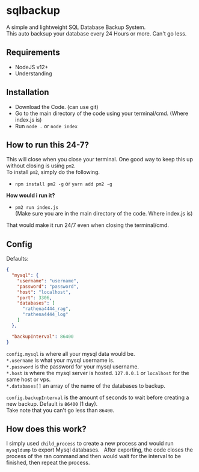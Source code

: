 # sqlbackup
A simple and lightweight SQL Database Backup System.  
This auto backsup your database every 24 Hours or more. Can't go less.

## Requirements
- NodeJS v12+  
- Understanding

## Installation
- Download the Code. (can use git)  
- Go to the main directory of the code using your terminal/cmd. (Where index.js is)  
- Run `node .` or `node index`

## How to run this 24-7?
This will close when you close your terminal. One good way to keep this up without closing is using `pm2`.  
To install `pm2`, simply do the following.  

- `npm install pm2 -g` or `yarn add pm2 -g`  

**How would i run it?**  
- `pm2 run index.js`  
(Make sure you are in the main directory of the code. Where index.js is)  

That would make it run 24/7 even when closing the terminal/cmd.

## Config
Defaults:  
```json
{
  "mysql": {
    "username": "username",
    "password": "password",
    "host": "localhost",
    "port": 3306,
    "databases": [
      "rathena4444_rag",
      "rathena4444_log"
    ]
  },

  "backupInterval": 86400
}
```

`config.mysql` is where all your mysql data would be.  
`*.username` is what your mysql username is.  
`*.password` is the password for your mysql username.  
`*.host` is where the mysql server is hosted. `127.0.0.1` or `localhost` for the same host or vps.  
`*.databases[]` an array of the name of the databases to backup.  

`config.backupInterval` is the amount of seconds to wait before creating a new backup. Default is `86400` (1 day).  
Take note that you can't go less than `86400`.

## How does this work?
I simply used `child_process` to create a new process and would run `mysqldump` to export Mysql databases.  
After exporting, the code closes the process of the ran command and then would wait for the interval to be finished, then repeat the process.
